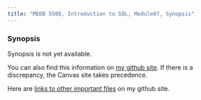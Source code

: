 ```yaml
---
title: "MEDB 5508, Introduction to SQL, Module07, Synopsis"
---
```


<!--This file was created on 2021-08-21-->

### Synopsis

Synopsis is not yet available.

You can also find this information on [my github site][thisf]. If there is a discrepancy, the Canvas site takes precedence. 

Here are [links to other important files][mygit] on my github site.

<!---my git--->
[thisf]: https://github.com/pmean/introduction-to-sql/blob/master/modules/5508-07-synopsis.md
[mygit]: https://github.com/pmean/introduction-to-sql/blob/master/README.md


